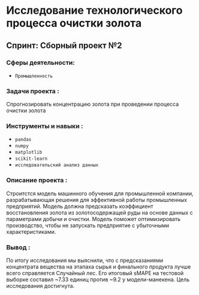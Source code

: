 # Исследование технологического процесса очистки золота

## Спринт: Сборный проект №2

### Сферы деятельности:

- `Промышленность`

### Задачи проекта : 

Спрогнозировать концентрацию золота при проведении процесса очистки золота

### Инструменты и навыки :

- `pandas`
- `numpy`
- `matplotlib`
- `scikit-learn`
- `исследовательский анализ данных`

### Описание проекта :

Строитстся модель машинного обучения для промышленной компании, разрабатывающая решения для эффективной работы промышленных предприятий. Модель должна предсказать коэффициент восстановления золота из золотосодержащей руды на основе данных с параметрами добычи и очистки. Модель поможет оптимизировать производство, чтобы не запускать предприятие с убыточными характеристиками.

### Вывод :

По итогу исследования мы выяснили, что с предсказаниями концентрата вещества на этапаха сырья и финального продукта лучше всего справляется Случайный лес. Его итоговый sMAPE на тестовой выборке составил ~7.33 единиц против ~9.2 у модели-манекена. Цель исследования достигнута.